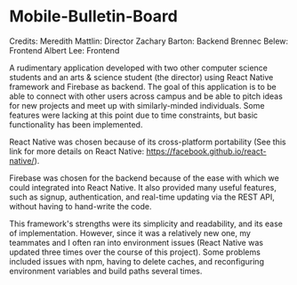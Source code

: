 # Mobile-Bulletin-Board

Credits:
Meredith Mattlin: Director 
Zachary Barton: Backend 
Brennec Belew: Frontend
Albert Lee: Frontend

A rudimentary application developed with two other computer science students and an arts & science student (the director) using React Native framework and Firebase as backend. The goal of this application is to be able to connect with other users across campus and be able to pitch ideas for new projects and meet up with similarly-minded individuals. Some features were lacking at this point due to time constraints, but basic functionality has been implemented. 

React Native was chosen because of its cross-platform portability (See this link for more details on React Native:  https://facebook.github.io/react-native/). 

Firebase was chosen for the backend because of the ease with which we could integrated into React Native. It also provided many useful features, such as signup, authentication, and real-time updating via the REST API, without having to hand-write the code.  

This framework's strengths were its simplicity and readability, and its ease of implementation. However, since it was a relatively new one, my teammates and I often ran into environment issues (React Native was updated three times over the course of this project). Some problems included issues with npm, having to delete caches, and reconfiguring environment variables and build paths several times. 
